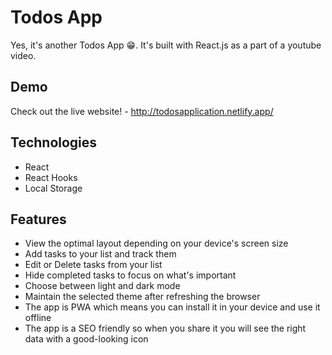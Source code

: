 # Todos App

Yes, it's another Todos App 😁. It's built with React.js as a part of a youtube video.

## Demo

Check out the live website! - http://todosapplication.netlify.app/

## Technologies

- React
- React Hooks
- Local Storage

## Features

- View the optimal layout depending on your device's screen size
- Add tasks to your list and track them
- Edit or Delete tasks from your list 
- Hide completed tasks to focus on what's important
- Choose between light and dark mode
- Maintain the selected theme after refreshing the browser
- The app is PWA which means you can install it in your device and use it offline
- The app is a SEO friendly so when you share it you will see the right data with a good-looking icon
